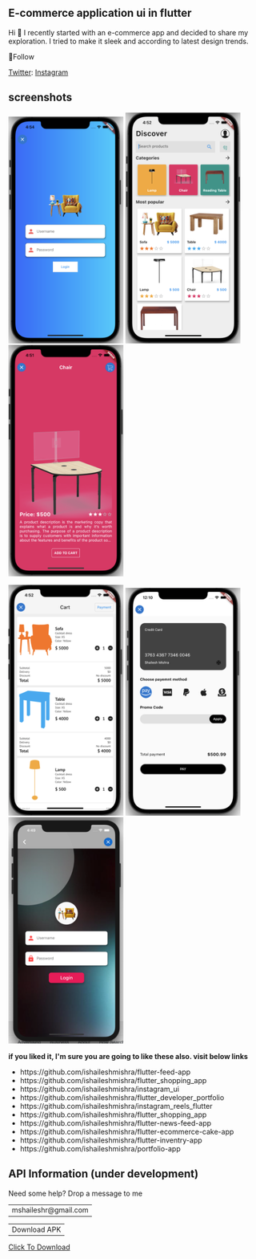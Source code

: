 ## E-commerce application ui in flutter

Hi 👋 I recently started with an e-commerce app and decided to share my exploration. I tried to make it sleek and according to latest design trends.

🥇Follow 

[Twitter](https://www.twitter.com/ishaileshmisra):  [Instagram](https://www.instagram.com/ishaileshmishra)

## screenshots

<img src="assets/srcn/one.png" width=230> <img src="assets/srcn/two.png" width=230> <img src="assets/srcn/three.png" width=230>  

<img src="assets/srcn/four.png" width=230> <img src="assets/srcn/five.png" width=230> <img src="assets/srcn/six.png" width=230>



<b>if you liked it, I'm sure you are going to like these also. visit below links</b>

<ul>
<li>https://github.com/ishaileshmishra/flutter-feed-app</li>
<li>https://github.com/ishaileshmishra/flutter_shopping_app</li>
<li>https://github.com/ishaileshmishra/instagram_ui</li>    
<li>https://github.com/ishaileshmishra/flutter_developer_portfolio</li>
<li>https://github.com/ishaileshmishra/instagram_reels_flutter</li>
<li>https://github.com/ishaileshmishra/flutter_shopping_app</li>
<li>https://github.com/ishaileshmishra/flutter-news-feed-app</li>
<li>https://github.com/ishaileshmishra/flutter-ecommerce-cake-app</li>
<li>https://github.com/ishaileshmishra/flutter-inventry-app</li>
<li>https://github.com/ishaileshmishra/portfolio-app</li>
</ul>

## API Information (under development)

Need some help? Drop a message to me
<table>
    <tr>
        <td>mshaileshr@gmail.com</td>
    </tr>
</table>

<table>
    <tr>
        <td>Download APK</td>
    </tr>
</table>

[Click To Download](https://github.com/ishaileshmishra/jin_ecomm/blob/master/assets/apk/app-release.apk?raw=true)
